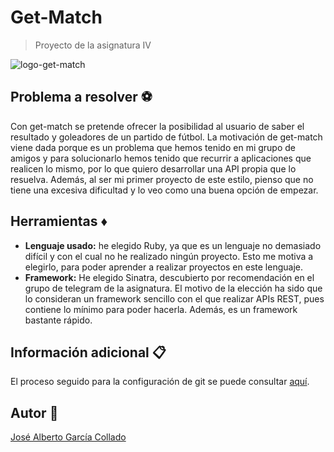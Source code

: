 # Get-Match
> Proyecto de la asignatura IV 

![logo-get-match](https://github.com/joseegc10/get-match/blob/master/docs/logo.png)

## Problema a resolver :soccer:

Con get-match se pretende ofrecer la posibilidad al usuario de saber el resultado y goleadores de un partido de fútbol. La motivación de get-match viene dada porque es un problema que hemos tenido en mi grupo de amigos y para solucionarlo hemos tenido que recurrir a aplicaciones que realicen lo mismo, por lo que quiero desarrollar una API propia que lo resuelva. Además, al ser mi primer proyecto de este estilo, pienso que no tiene una excesiva dificultad y lo veo como una buena opción de empezar.

## Herramientas :diamonds:

- **Lenguaje usado:** he elegido Ruby, ya que es un lenguaje no demasiado difícil y con el cual no he realizado ningún proyecto. Esto me motiva a elegirlo, para poder aprender a realizar proyectos en este lenguaje.
- **Framework:** He elegido Sinatra, descubierto por recomendación en el grupo de telegram de la asignatura. El motivo de la elección ha sido que lo consideran un framework sencillo con el que realizar APIs REST, pues contiene lo mínimo para poder hacerla. Además, es un framework bastante rápido.

## Información adicional :clipboard:

El proceso seguido para la configuración de git se puede consultar [aquí](https://github.com/joseegc10/ejercicios-IV/blob/master/configuracion-git/Pasos-seguidos.md).

## Autor :man:

[José Alberto García Collado](https://github.com/joseegc10)
